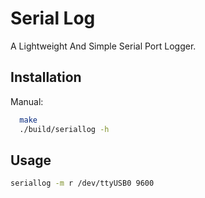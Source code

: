 
# Serial Log

A Lightweight And Simple Serial Port Logger.

## Installation

Manual:

```bash
  make
  ./build/seriallog -h
```

## Usage

```bash
seriallog -m r /dev/ttyUSB0 9600
```
